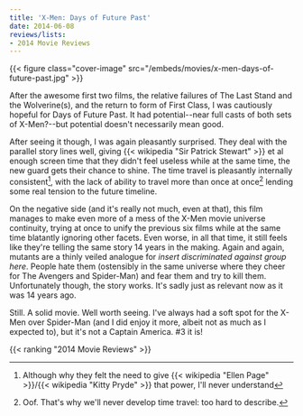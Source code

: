 ```yaml
---
title: 'X-Men: Days of Future Past'
date: 2014-06-08
reviews/lists:
- 2014 Movie Reviews
---
```

{{< figure class="cover-image" src="/embeds/movies/x-men-days-of-future-past.jpg" >}}

After the awesome first two films, the relative failures of The Last Stand and the Wolverine(s), and the return to form of First Class, I was cautiously hopeful for Days of Future Past. It had potential--near full casts of both sets of X-Men?--but potential doesn't necessarily mean good.

<!--more-->

After seeing it though, I was again pleasantly surprised. They deal with the parallel story lines well, giving {{< wikipedia "Sir Patrick Stewart" >}} et al enough screen time that they didn't feel useless while at the same time, the new guard gets their chance to shine. The time travel is pleasantly internally consistent[^1], with the lack of ability to travel more than once at once[^2] lending some real tension to the future timeline.

On the negative side (and it's really not much, even at that), this film manages to make even more of a mess of the X-Men movie universe continuity, trying at once to unify the previous six films while at the same time blatantly ignoring other facets. Even worse, in all that time, it still feels like they're telling the same story 14 years in the making. Again and again, mutants are a thinly veiled analogue for *insert discriminated against group here*. People hate them (ostensibly in the same universe where they cheer for The Avengers and Spider-Man) and fear them and try to kill them. Unfortunately though, the story works. It's sadly just as relevant now as it was 14 years ago.

Still. A solid movie. Well worth seeing. I've always had a soft spot for the X-Men over Spider-Man (and I did enjoy it more, albeit not as much as I expected to), but it's not a Captain America. #3 it is!

{{< ranking "2014 Movie Reviews" >}}

[^1]: Although why they felt the need to give {{< wikipedia "Ellen Page" >}}/{{< wikipedia "Kitty Pryde" >}} that power, I'll never understand
[^2]: Oof. That's why we'll never develop time travel: too hard to describe.